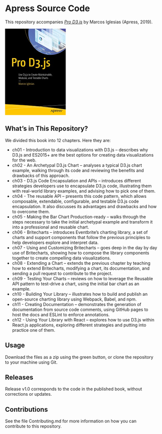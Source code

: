 # Apress Source Code

This repository accompanies [*Pro D3.js*](http://www.apress.com/9781484252024) by Marcos Iglesias (Apress, 2019).

[comment]: #cover
![Cover image](9781484252024.jpg)

## What’s in This Repository?
We divided this book into 12 chapters. Here they are:
* ch01 - Introduction to data visualizations with D3.js – describes why D3.js and ES2015+ are the best options for creating data visualizations for the web.
* ch02 - An Archetypal D3.js Chart – analyses a typical D3.js chart example, walking through its code and reviewing the benefits and drawbacks of this approach.
* ch03 - D3.js Code Encapsulation and APIs – introduces different strategies developers use to encapsulate D3.js code, illustrating them with real-world library examples, and advising how to pick one of them.
* ch04 - The reusable API – presents this code pattern, which allows composable, extendable, configurable, and testable D3.js code encapsulation. It also discusses its advantages and drawbacks and how to overcome them.
* ch05 - Making the Bar Chart Production-ready – walks through the steps necessary to take the initial archetypal example and transform it into a professional and reusable chart.
* ch06 - Britecharts – introduces Eventbrite’s charting library, a set of charts and support components that follow the previous principles to help developers explore and interpret data.
* ch07 - Using and Customizing Britecharts – goes deep in the day by day use of Britecharts, showing how to compose the library components together to create compelling data visualizations.
* ch08 - Extending a Chart – extends the previous chapter by teaching how to extend Britecharts, modifying a chart, its documentation, and sending a pull request to contribute to the project.
* ch09 - Testing Your Charts – reviews on how to leverage the Reusable API pattern to test-drive a chart, using the initial bar chart as an example.
* ch10 - Building Your Library – illustrates how to build and publish an open-source charting library using Webpack, Babel, and npm.
* ch11 - Creating Documentation – demonstrates the generation of documentation from source code comments, using GitHub pages to host the docs and ESLint to enforce annotations.
* ch12 - Using Your Library with React – explores how to use D3.js within React.js applications, exploring different strategies and putting into practice one of them.

## Usage
Download the files as a zip using the green button, or clone the repository to your machine using Git.


## Releases

Release v1.0 corresponds to the code in the published book, without corrections or updates.


## Contributions

See the file Contributing.md for more information on how you can contribute to this repository.
